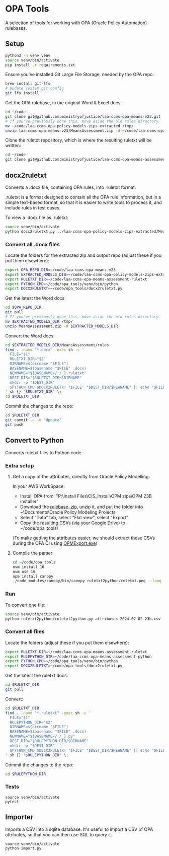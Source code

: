 # OPA Tools

A selection of tools for working with OPA (Oracle Policy Automation) rulebases.

## Setup

```sh
python3 -m venv venv
source venv/bin/activate
pip install -r requirements.txt
```

Ensure you've installed Git Large File Storage, needed by the OPA repo:
```sh
brew install git-lfs
# Update system git config
git lfs install
```

Get the OPA rulebase, in the original Word & Excel docs:

```sh
cd ~/code
git clone git@github.com:ministryofjustice/laa-ccms-opa-means-v23.git
# If you've previously done this, move aside the old rules directory
mv ~/code/laa-ccms-opa-policy-models-zips-extracted /tmp/
unzip laa-ccms-opa-means-v23/MeansAssessment.zip -d ~/code/laa-ccms-opa-policy-models-zips-extracted
```

Clone the ruletxt repository, which is where the resulting ruletxt will be written:

```sh
cd ~/code
git clone git@github.com:ministryofjustice/laa-ccms-opa-means-assessment-ruletxt
```

## docx2ruletxt

Converts a .docx file, containing OPA rules, into .ruletxt format.

.ruletxt is a format designed to contain all the OPA rule information, but in a simple text-based format, so that it is easier to write tools to process it, and include rules in test cases.

To view a .docx file as .ruletxt:

```sh
source venv/bin/activate
python docx2ruletxt.py ../laa-ccms-opa-policy-models-zips-extracted/MeansAssessment/Rules/LAR/LAR\ System\ Rules.docx
```

### Convert all .docx files

Locate the folders for the extracted zip and output repo (adjust these if you put them elsewhere):

```sh
export OPA_REPO_DIR=~/code/laa-ccms-opa-means-v23
export EXTRACTED_MODELS_DIR=~/code/laa-ccms-opa-policy-models-zips-extracted
export RULETXT_DIR=~/code/laa-ccms-opa-means-assessment-ruletxt
export PYTHON_CMD=~/code/opa_tools/venv/bin/python
export DOCX2RULETXT=~/code/opa_tools/docx2ruletxt.py
```

Get the latest the Word docs:
```sh
cd $OPA_REPO_DIR
git pull
# If you've previously done this, move aside the old rules directory
mv $EXTRACTED_MODELS_DIR /tmp/
unzip MeansAssessment.zip -d $EXTRACTED_MODELS_DIR
```

Convert the Word docs:

```sh
cd $EXTRACTED_MODELS_DIR/MeansAssessment/rules
find . -name "*.docx" -exec sh -c '
  FILE="$1"
  RULETXT_DIR="$2"
  DIRNAME=$(dirname "$FILE")
  BASENAME=$(basename "$FILE" .docx)
  NEWNAME="${BASENAME// /_}.ruletxt"
  DEST_DIR="$RULETXT_DIR/$DIRNAME"
  mkdir -p "$DEST_DIR"
  $PYTHON_CMD $DOCX2RULETXT "$FILE" "$DEST_DIR/$NEWNAME" || echo "$FILE"
' sh {} "$RULETXT_DIR" \;
cd $RULETXT_DIR
```

Commit the changes to the repo:

```sh
cd $RULETXT_DIR
git commit -a -m 'Update'
git push
```


## Convert to Python

Converts ruletxt files to Python code.

### Extra setup

1. Get a copy of the attributes, directly from Oracle Policy Modelling:

    In your AWS WorkSpace:
    * Install OPA from: "P:\Install Files\CIS_Install\OPM zips\OPM 23B installer"
    * Download the [rulebase .zip](https://github.com/ministryofjustice/laa-ccms-opa-means-v23/blob/main/MeansAssessment.zip), unzip it, and put the folder into ~\Documents\Oracle Policy Modeling Projects
    * Select "Data" tab, select "Flat view", select "Export"
    * Copy the resulting CSVs (via your Google Drive) to ~/code/opa_tools/

    (To make getting the attributes easier, we should extract these CSVs during the OPA CI using [OPMExport.exe](https://documentation.custhelp.com/euf/assets/devdocs/unversioned/IntelligentAdvisor/en/Content/Guides/Use_Intelligent_Advisor/Command_line_tools/Export_data_model_from_command_line.htm))

2. Compile the parser:

    ```sh
    cd ~/code/opa_tools
    nvm install 16
    nvm use 16
    npm install canopy
    ./node_modules/canopy/bin/canopy ruletxt2python/ruletxt.peg --lang python --output ruletxt2python/parser
    ```

### Run

To convert one file:

```sh
source venv/bin/activate
python ruletxt2python/ruletxt2python.py attributes-2024-07-02-23b.csv ../laa-ccms-opa-means-assessment-ruletxt/Work\ Package\ 1/WP1._\(1-7\).ruletxt
```

### Convert all files

Locate the folders (adjust these if you put them elsewhere):

```sh
export RULETXT_DIR=~/code/laa-ccms-opa-means-assessment-ruletxt
export RULEPYTHON_DIR=~/code/laa-ccms-opa-means-assessment-python
export PYTHON_CMD=~/code/opa_tools/venv/bin/python
export DOCX2RULETXT=~/code/opa_tools/docx2ruletxt.py
```

Get the latest the ruletxt docs:
```sh
cd $RULETXT_DIR
git pull
```

Convert:

```sh
cd $RULETXT_DIR
find . -name "*.ruletxt" -exec sh -c '
  FILE="$1"
  RULEPYTHON_DIR="$2"
  DIRNAME=$(dirname "$FILE")
  BASENAME=$(basename "$FILE" .docx)
  NEWNAME="${BASENAME// /_}.py"
  DEST_DIR="$RULEPYTHON_DIR/$DIRNAME"
  mkdir -p "$DEST_DIR"
  $PYTHON_CMD $DOCX2RULETXT "$FILE" "$DEST_DIR/$NEWNAME" || echo "$FILE"
' sh {} "$RULEPYTHON_DIR" \;
```

Commit the changes to the repo:

```sh
cd $RULEPYTHON_DIR
```

### Tests

```
source venv/bin/activate
pytest
```

## Importer

Imports a CSV into a sqlite database. It's useful to import a CSV of OPA attributes, so that you can then use SQL to query it.

```
source venv/bin/activate
python import.py
```
